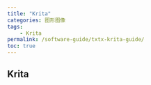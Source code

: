 ```yaml
---
title: "Krita"
categories: 图形图像
tags:
    - Krita
permalink: /software-guide/txtx-krita-guide/
toc: true
---
```


## Krita


